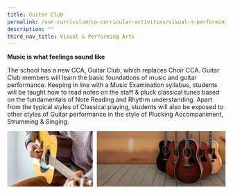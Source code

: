 ```yaml
---
title: Guitar Club
permalink: /our-curriculum/co-curricular-activities/visual-n-performing-arts/guitar-club/
description: ""
third_nav_title: Visual & Performing Arts
---
```

**Music is what feelings sound like**

The school has a new CCA, Guitar Club, which replaces Choir CCA. Guitar Club members will learn the basic foundations of music and guitar performance. Keeping in line with a Music Examination syllabus, students will be taught how to read notes on the staff & pluck classical tunes based on the fundamentals of Note Reading and Rhythm understanding. Apart from the typical styles of Classical playing, students will also be exposed to other styles of Guitar performance in the style of Plucking Accompaniment, Strumming & Singing.

![](/images/guitar%20club.png)